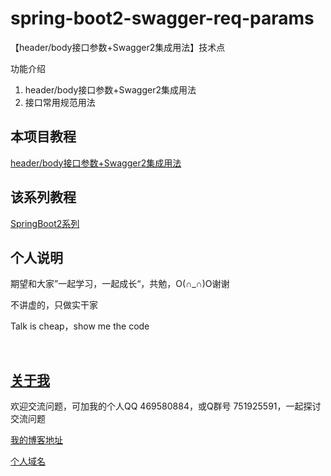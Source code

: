 # spring-boot2-swagger-req-params

【header/body接口参数+Swagger2集成用法】技术点

功能介绍

1. header/body接口参数+Swagger2集成用法
2. 接口常用规范用法

## 本项目教程

[header/body接口参数+Swagger2集成用法](xxx)

## 该系列教程

[SpringBoot2系列](https://blog.csdn.net/hemin1003/column/info/40170)

## 个人说明

期望和大家”一起学习，一起成长“，共勉，O(∩_∩)O谢谢

不讲虚的，只做实干家

Talk is cheap，show me the code

<br/>


## [关于我](http://heminit.com/about/)

欢迎交流问题，可加我的个人QQ 469580884，或Q群号 751925591，一起探讨交流问题

[我的博客地址](http://blog.csdn.net/hemin1003)

[个人域名](http://heminit.com)
